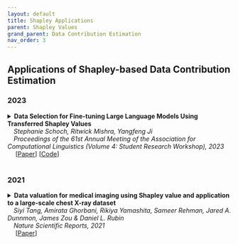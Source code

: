 ```yaml
---
layout: default
title: Shapley Applications
parent: Shapley Values
grand_parent: Data Contribution Estimation
nav_order: 3
---
```

## Applications of Shapley-based Data Contribution Estimation

### 2023

<details><summary><b>Data Selection for Fine-tuning Large Language Models Using Transferred Shapley Values</b> 
<br>
&emsp;<i>Stephanie Schoch, Ritwick Mishra, Yangfeng Ji</i>
<br>
&emsp;<i>Proceedings of the 61st Annual Meeting of the Association for Computational Linguistics (Volume 4: Student Research Workshop), 2023</i>
<br>&emsp;
[<a target="_blank" rel="noopener noreferrer" href="https://aclanthology.org/2023.acl-srw.37/">Paper</a>]
[<a target="_blank" rel="noopener noreferrer" href="https://github.com/stephanieschoch/ts-dshapley">Code</a>]
<br>
<br>
</summary>
  <blockquote> <b>Abstract:</b> Although Shapley values have been shown to be highly effective for identifying harmful training instances, dataset size and model complexity constraints limit the ability to apply Shapley-based data valuation to fine-tuning large pre-trained language models. To address this, we propose TS-DShapley, an algorithm that reduces computational cost of Shapley-based data valuation through: 1) an efficient sampling-based method that aggregates Shapley values computed from subsets for valuation of the entire training set, and 2) a value transfer method that leverages value information extracted from a simple classifier trained using representations from the target language model. Our experiments applying TS-DShapley to select data for fine-tuning BERT-based language models on benchmark natural language understanding (NLU) datasets show that TS-DShapley outperforms existing data selection methods. Further, TS-DShapley can filter fine-tuning data to increase language model performance compared to training with the full fine-tuning dataset.
<br><br>

<!--
<details><summary><b>Notes</b></summary>TEXT
<br><br></details>
-->

<details><summary><b>Bibtex</b></summary>
{% raw %}
<pre><code> @inproceedings{schoch-etal-2023-data,
    title = "Data Selection for Fine-tuning Large Language Models Using Transferred Shapley Values",
    author = "Schoch, Stephanie  and
      Mishra, Ritwick  and
      Ji, Yangfeng",
    editor = "Padmakumar, Vishakh  and
      Vallejo, Gisela  and
      Fu, Yao",
    booktitle = "Proceedings of the 61st Annual Meeting of the Association for Computational Linguistics (Volume 4: Student Research Workshop)",
    month = jul,
    year = "2023",
    address = "Toronto, Canada",
    publisher = "Association for Computational Linguistics",
    url = "https://aclanthology.org/2023.acl-srw.37",
    doi = "10.18653/v1/2023.acl-srw.37",
    pages = "266--275"
}</code></pre>
{% endraw %}
</details>
</blockquote>
</details>


### 2021

<details><summary><b>Data valuation for medical imaging using Shapley value and application to a large-scale chest X-ray dataset</b> 
<br>
&emsp;<i>Siyi Tang, Amirata Ghorbani, Rikiya Yamashita, Sameer Rehman, Jared A. Dunnmon, James Zou & Daniel L. Rubin</i>
<br>
&emsp;<i>Nature Scientific Reports, 2021</i>
<br>&emsp;
[<a target="_blank" rel="noopener noreferrer" href="https://www.nature.com/articles/s41598-021-87762-2">Paper</a>]
<br>
<br>
</summary>
  <blockquote> <b>Abstract:</b> The reliability of machine learning models can be compromised when trained on low quality data. Many large-scale medical imaging datasets contain low quality labels extracted from sources such as medical reports. Moreover, images within a dataset may have heterogeneous quality due to artifacts and biases arising from equipment or measurement errors. Therefore, algorithms that can automatically identify low quality data are highly desired. In this study, we used data Shapley, a data valuation metric, to quantify the value of training data to the performance of a pneumonia detection algorithm in a large chest X-ray dataset. We characterized the effectiveness of data Shapley in identifying low quality versus valuable data for pneumonia detection. We found that removing training data with high Shapley values decreased the pneumonia detection performance, whereas removing data with low Shapley values improved the model performance. Furthermore, there were more mislabeled examples in low Shapley value data and more true pneumonia cases in high Shapley value data. Our results suggest that low Shapley value indicates mislabeled or poor quality images, whereas high Shapley value indicates data that are valuable for pneumonia detection. Our method can serve as a framework for using data Shapley to denoise large-scale medical imaging datasets.
<br><br>

<!--
<details><summary><b>Notes</b></summary>TEXT
<br><br></details>
-->

<details><summary><b>Bibtex</b></summary>
{% raw %}
<pre><code> @article{tang2021data,
  title={Data valuation for medical imaging using Shapley value and application to a large-scale chest X-ray dataset},
  author={Tang, Siyi and Ghorbani, Amirata and Yamashita, Rikiya and Rehman, Sameer and Dunnmon, Jared A and Zou, James and Rubin, Daniel L},
  journal={Scientific reports},
  volume={11},
  number={1},
  pages={8366},
  year={2021},
  publisher={Nature Publishing Group UK London}
}</code></pre>
{% endraw %}
</details>
</blockquote>
</details>